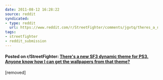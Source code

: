 ```yaml
---
date: 2011-08-12 16:28:22
source: reddit
syndicated:
- type: reddit
  url: https://www.reddit.com/r/StreetFighter/comments/jgvtq/theres_a_new_sf3_dynamic_theme_for_ps3_anyone/
tags:
- streetfighter
- reddit_submission
---
```


#### Posted on r/StreetFighter: [There's a new SF3 dynamic theme for PS3. Anyone know how I can get the wallpapers from that theme?](https://reddit.com/r/StreetFighter/comments/jgvtq/theres_a_new_sf3_dynamic_theme_for_ps3_anyone/)

[removed]